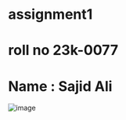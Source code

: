 # assignment1
# roll no 23k-0077
# Name : Sajid Ali
![image](https://github.com/sajid120011/assignment1/assets/143250237/cd1959db-26c6-4f91-bfe6-9d7249c96989)
